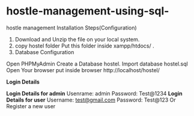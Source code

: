 # hostle-management-using-sql-
hostle management
Installation Steps(Configuration)

1. Download and Unzip the file on your local system.
2. copy hostel folder Put this folder inside xampp/htdocs/ .
3. Database Configuration

Open PHPMyAdmin
Create a Database hostel.
Import database hostel.sql
Open Your browser put inside browser http://localhost/hostel/

****************************Login Details****************************

****************************Login Details for admin**************************** 
Usenrame: admin
Password: Test@1234
****************************Login Details for user****************************
Username: test@gmail.com
Password: Test@123
Or Register a new user
